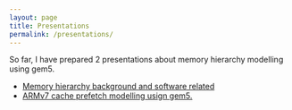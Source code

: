 ```yaml
---
layout: page
title: Presentations
permalink: /presentations/
---
```


So far, I have prepared 2 presentations about memory hierarchy modelling using gem5.

* [Memory hierarchy background and software related](/pres1.html/)
* [ARMv7 cache prefetch modelling usign gem5.](/pres2.html/)

